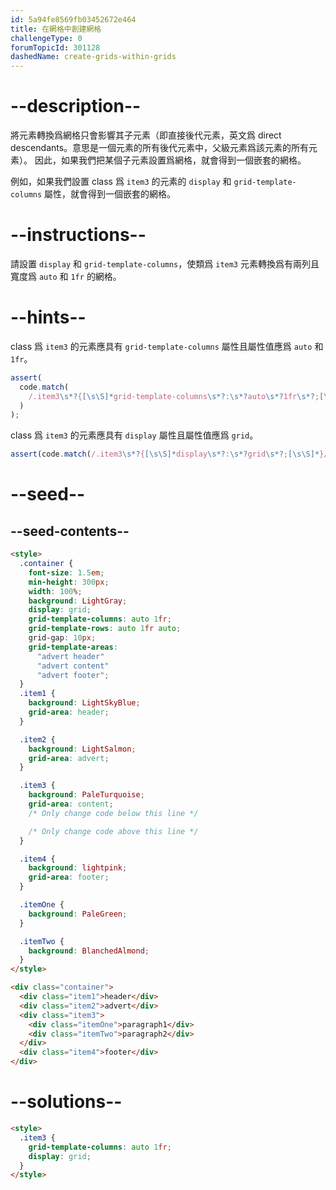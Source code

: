```yaml
---
id: 5a94fe8569fb03452672e464
title: 在網格中創建網格
challengeType: 0
forumTopicId: 301128
dashedName: create-grids-within-grids
---
```


# --description--

將元素轉換爲網格只會影響其子元素（即直接後代元素，英文爲 direct descendants。意思是一個元素的所有後代元素中，父級元素爲該元素的所有元素）。 因此，如果我們把某個子元素設置爲網格，就會得到一個嵌套的網格。

例如，如果我們設置 class 爲 `item3` 的元素的 `display` 和 `grid-template-columns` 屬性，就會得到一個嵌套的網格。

# --instructions--

請設置 `display` 和 `grid-template-columns`，使類爲 `item3` 元素轉換爲有兩列且寬度爲 `auto` 和 `1fr` 的網格。

# --hints--

class 爲 `item3` 的元素應具有 `grid-template-columns` 屬性且屬性值應爲 `auto` 和 `1fr`。

```js
assert(
  code.match(
    /.item3\s*?{[\s\S]*grid-template-columns\s*?:\s*?auto\s*?1fr\s*?;[\s\S]*}/gi
  )
);
```

class 爲 `item3` 的元素應具有 `display` 屬性且屬性值應爲 `grid`。

```js
assert(code.match(/.item3\s*?{[\s\S]*display\s*?:\s*?grid\s*?;[\s\S]*}/gi));
```

# --seed--

## --seed-contents--

```html
<style>
  .container {
    font-size: 1.5em;
    min-height: 300px;
    width: 100%;
    background: LightGray;
    display: grid;
    grid-template-columns: auto 1fr;
    grid-template-rows: auto 1fr auto;
    grid-gap: 10px;
    grid-template-areas:
      "advert header"
      "advert content"
      "advert footer";
  }
  .item1 {
    background: LightSkyBlue;
    grid-area: header;
  }

  .item2 {
    background: LightSalmon;
    grid-area: advert;
  }

  .item3 {
    background: PaleTurquoise;
    grid-area: content;
    /* Only change code below this line */

    /* Only change code above this line */
  }

  .item4 {
    background: lightpink;
    grid-area: footer;
  }

  .itemOne {
    background: PaleGreen;
  }

  .itemTwo {
    background: BlanchedAlmond;
  }
</style>

<div class="container">
  <div class="item1">header</div>
  <div class="item2">advert</div>
  <div class="item3">
    <div class="itemOne">paragraph1</div>
    <div class="itemTwo">paragraph2</div>
  </div>
  <div class="item4">footer</div>
</div>
```

# --solutions--

```html
<style>
  .item3 {
    grid-template-columns: auto 1fr;
    display: grid;
  }
</style>
```
